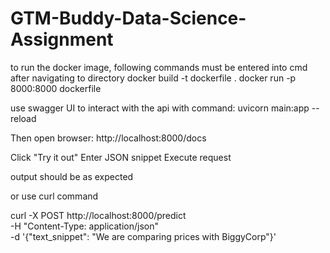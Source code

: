 # GTM-Buddy-Data-Science-Assignment

to run the docker image, following commands must be entered into cmd after navigating to directory
docker build -t dockerfile .
docker run -p 8000:8000 dockerfile

use swagger UI to interact with the api with command:
uvicorn main:app --reload

Then open browser: http://localhost:8000/docs

Click "Try it out"
Enter JSON snippet
Execute request

output should be as expected

or use curl command

curl -X POST http://localhost:8000/predict \
     -H "Content-Type: application/json" \
     -d '{"text_snippet": "We are comparing prices with BiggyCorp"}'
